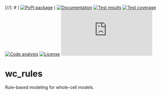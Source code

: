 [//]: # ( [![PyPI package](https://img.shields.io/pypi/v/wc_rules.svg)](https://pypi.python.org/pypi/wc_rules) )
[![Documentation](https://readthedocs.org/projects/wc-rules/badge/?version=latest)](http://docs.karrlab.org/wc_rules)
[![Test results](https://circleci.com/gh/KarrLab/wc_rules.svg?style=shield)](https://circleci.com/gh/KarrLab/wc_rules)
[![Test coverage](https://coveralls.io/repos/github/KarrLab/wc_rules/badge.svg)](https://coveralls.io/github/KarrLab/wc_rules)
[![Code analysis](https://api.codeclimate.com/v1/badges/d9cf39851e6a81bd4878/maintainability)](https://codeclimate.com/github/KarrLab/wc_rules)
[![License](https://img.shields.io/github/license/KarrLab/wc_rules.svg)](LICENSE)
![Analytics](https://ga-beacon.appspot.com/UA-86759801-1/wc_rules/README.md?pixel)

# wc_rules
Rule-based modeling for whole-cell models.

